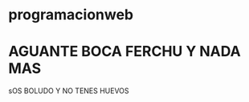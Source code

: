 # programacionweb
<html>
<head></head>
<body>
<h1>AGUANTE BOCA FERCHU Y NADA MAS</h1>
<?PHP
 echo "Estoy probando esto";
 ?>
 sOS BOLUDO Y NO TENES HUEVOS
 </body>
 </html>
